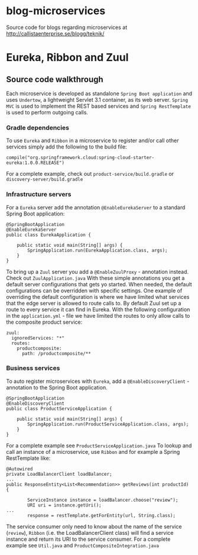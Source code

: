 # blog-microservices

Source code for blogs regarding microservices at http://callistaenterprise.se/blogg/teknik/

# Eureka, Ribbon and Zuul
## Source code walkthrough
Each microservice is developed as standalone `Spring Boot application` and uses `Undertow`, a lightweight Servlet 3.1 container, as its web server. `Spring MVC` is used to implement the REST based services and `Spring RestTemplate` is used to perform outgoing calls.

### Gradle dependencies
To use `Eureka` and `Ribbon` in a microservice to register and/or call other services simply add the following to the build file:
```
compile("org.springframework.cloud:spring-cloud-starter-eureka:1.0.0.RELEASE")
```
For a complete example, check out `product-service/build.gradle` or `discovery-server/build.gradle`
### Infrastructure servers
For a `Eureka` server add the annotation `@EnableEurekaServer` to a standard Spring Boot application:
```
@SpringBootApplication
@EnableEurekaServer
public class EurekaApplication {

    public static void main(String[] args) {
        SpringApplication.run(EurekaApplication.class, args);
    }
}
```
To bring up a `Zuul` server you add a `@EnableZuulProxy` - annotation instead. Check out `ZuulApplication.java`
With these simple annotations you get a default server configurations that gets yo started. When needed, the default configurations can be overridden with specific settings. One example of overriding the default configuration is where we have limited what services that the edge server is allowed to route calls to. By default Zuul set up a route to every service it can find in Eureka. With the following configuration in the `application.yml` - file we have limited the routes to only allow calls to the composite product service:
```
zuul:
  ignoredServices: "*"
  routes:
    productcomposite:
      path: /productcomposite/**
```
### Business services
To auto register microservices with `Eureka`, add a `@EnableDiscoveryClient` - annotation to the Spring Boot application.
```
@SpringBootApplication
@EnableDiscoveryClient
public class ProductServiceApplication {

    public static void main(String[] args) {
        SpringApplication.run(ProductServiceApplication.class, args);
    }
}
```
For a complete example see `ProductServiceApplication.java`
To lookup and call an instance of a microservice, use `Ribbon` and for example a Spring RestTemplate like:
```
@Autowired
private LoadBalancerClient loadBalancer;
...
public ResponseEntity<List<Recommendation>> getReviews(int productId) {

        ServiceInstance instance = loadBalancer.choose("review");
        URI uri = instance.getUri();
...
        response = restTemplate.getForEntity(url, String.class);
```
The service consumer only need to know about the name of the service (`review`), `Ribbon` (i.e. the LoadBalancerClient class) will find a service instance and return its URI to the service consumer.
For a complete example see `Util.java` and `ProductCompositeIntegration.java`

